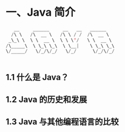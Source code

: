 # 一、Java 简介

```java
   __     ______     __   __   ______    
  /\ \   /\  __ \   /\ \ / /  /\  __ \   
 _\_\ \  \ \  __ \  \ \ \'/   \ \  __ \  
/\_____\  \ \_\ \_\  \ \__|    \ \_\ \_\ 
\/_____/   \/_/\/_/   \/_/      \/_/\/_/ 
                                         
```

## 1.1 什么是 Java？



## 1.2 Java 的历史和发展



## 1.3 Java 与其他编程语言的比较